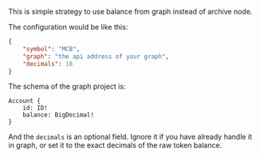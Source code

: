 This is simple strategy to use balance from graph instead of archive node.

The configuration would be like this:

```json
{
    "symbol": "MCB",
    "graph": "the api address of your graph",
    "decimals": 18 
}
```

The schema of the graph project is:

```
Account {
    id: ID!
    balance: BigDecimal!
}
```

And the `decimals` is an optional field. Ignore it if you have already handle it in graph, or set it to the exact decimals of the raw token balance.